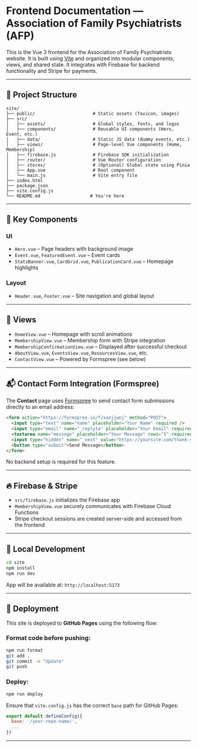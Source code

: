 # Frontend Documentation — Association of Family Psychiatrists (AFP)

This is the Vue 3 frontend for the Association of Family Psychiatrists website. It is built using [Vite](https://vitejs.dev/) and organized into modular components, views, and shared state. It integrates with Firebase for backend functionality and Stripe for payments.

---

## 📁 Project Structure

```
site/
├── public/                      # Static assets (favicon, images)
├── src/
│   ├── assets/                  # Global styles, fonts, and logos
│   ├── components/              # Reusable UI components (Hero, Event, etc.)
│   ├── data/                    # Static JS data (dummy events, etc.)
│   ├── views/                   # Page-level Vue components (Home, Membership)
│   ├── firebase.js              # Firebase SDK initialization
│   ├── router/                  # Vue Router configuration
│   ├── stores/                  # (Optional) Global state using Pinia
│   ├── App.vue                  # Root component
│   └── main.js                  # Vite entry file
├── index.html
├── package.json
├── vite.config.js
└── README.md                   # You're here
```

---

## 🧩 Key Components

### UI
- `Hero.vue` – Page headers with background image
- `Event.vue`, `FeaturedEvent.vue` – Event cards
- `StatsBanner.vue`, `CardGrid.vue`, `PublicationCard.vue` – Homepage highlights

### Layout
- `Header.vue`, `Footer.vue` – Site navigation and global layout

---

## 📄 Views

- `HomeView.vue` – Homepage with scroll animations
- `MembershipView.vue` – Membership form with Stripe integration
- `MembershipConfirmationView.vue` – Displayed after successful checkout
- `AboutView.vue`, `EventsView.vue`, `ResourcesView.vue`, etc.
- `ContactView.vue` – Powered by Formspree (see below)

---

## 📬 Contact Form Integration (Formspree)

The **Contact** page uses [Formspree](https://formspree.io/) to send contact form submissions directly to an email address:

```html
<form action="https://formspree.io/f/xanjjwnj" method="POST">
  <input type="text" name="name" placeholder="Your Name" required />
  <input type="email" name="_replyto" placeholder="Your Email" required />
  <textarea name="message" placeholder="Your Message" rows="5" required></textarea>
  <input type="hidden" name="_next" value="https://yoursite.com/thank-you" />
  <button type="submit">Send Message</button>
</form>
```

No backend setup is required for this feature.

---

## 🔥 Firebase & Stripe

- `src/firebase.js` initializes the Firebase app
- `MembershipView.vue` securely communicates with Firebase Cloud Functions
- Stripe checkout sessions are created server-side and accessed from the frontend

---

## 🧪 Local Development

```bash
cd site
npm install
npm run dev
```

App will be available at: `http://localhost:5173`

---

## 🚀 Deployment

This site is deployed to **GitHub Pages** using the following flow:

### Format code before pushing:
```bash
npm run format
git add .
git commit -m "Update"
git push
```

### Deploy:
```bash
npm run deploy
```

Ensure that `vite.config.js` has the correct `base` path for GitHub Pages:
```js
export default defineConfig({
  base: '/your-repo-name/',
  ...
})
```

---
